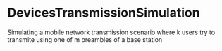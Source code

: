 # DevicesTransmissionSimulation
Simulating a mobile network transmission scenario where k users try to transmite using one of m preambles of a base station
